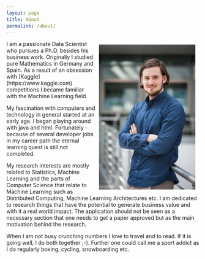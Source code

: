 ```yaml
---
layout: page
title: About
permalink: /about/
---
```


<img alt="Picture of Maximilian Christ" src="/images/maximilian_christ_full.png" style="float:right;width:50%;border:10px solid white">
I am a passionate Data Scientist who pursues a Ph.D. besides his business work.
Originally I studied pure Mathematics in Germany and Spain.
As a result of an obsession with [Kaggle](https://www.kaggle.com) competitions I became familiar with the Machine Learning field.

My fascination with computers and technology in general started at an early age.
I began playing around with java and html.
Fortunately - because of several developer jobs in my career path the eternal learning quest is still not completed.

My research interests are mostly related to Statistics, Machine Learning and the parts of Computer Science that relate to Machine Learning such as Distributed Computing, Machine Learning Architectures etc.
I am dedicated to research things that have the potential to generate business value and with it a real world impact. 
The application should not be seen as a necessary section that one needs to get a paper approved but as the main motivation behind the research.

When I am not busy crunching numbers I love to travel and to read.
If it is going well, I do both together ;-).
Further one could call me a sport addict as I do regularly boxing, cycling, snowboarding etc.

